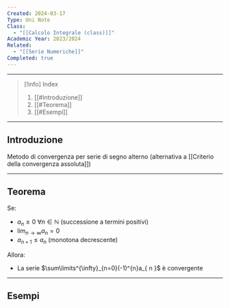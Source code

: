 ```yaml
---
Created: 2024-03-17
Type: Uni Note
Class:
  - "[[Calcolo Integrale (class)]]"
Academic Year: 2023/2024
Related:
  - "[[Serie Numeriche]]"
Completed: true
---
```

---

>[!info] Index
>1. [[#Introduzione]]
>2. [[#Teorema]]
>3. [[#Esempi]]

---
## Introduzione 

Metodo di convergenza per serie di segno alterno (alternativa a [[Criterio della convergenza assoluta]])

---
## Teorema

Se:
- $a_{ n }\geq0$  $\forall n\in\mathbb{N}$   (successione a termini positivi)
- $\lim_{ n \to \infty }a_{ n }=0$
- $a_{ n+1 }\leq a_{ n }$           (monotona decrescente)

Allora:
- La serie $\sum\limits^{\infty}_{n=0}(-1)^{n}a_{ n }$ è convergente 

---
## Esempi



